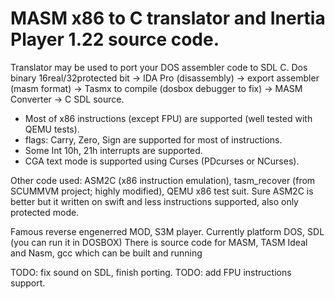 MASM x86 to C translator and Inertia Player 1.22 source code.
==============
Translator may be used to port your DOS assembler code to SDL C.
Dos binary 16real/32protected bit -> IDA Pro (disassembly) -> export assembler (masm format) -> Tasmx to compile (dosbox debugger to fix) -> MASM Converter -> C SDL source.
- Most of x86 instructions (except FPU) are supported (well tested with QEMU tests).
- flags: Carry, Zero, Sign are supported for most of instructions.
- Some Int 10h, 21h interrupts are supported.
- CGA text mode is supported using Curses (PDcurses or NCurses).

Other code used: ASM2C (x86 instruction emulation), tasm_recover (from SCUMMVM project; highly modified), QEMU x86 test suit.
Sure ASM2C is better but it written on swift and less instructions supported, also only protected mode.

Famous reverse engenerred MOD, S3M player.
Currently platform DOS, SDL (you can run it in DOSBOX)
There is source code for MASM, TASM Ideal and Nasm, gcc which can be built and running

TODO: fix sound on SDL, finish porting.
TODO: add FPU instructions support.
